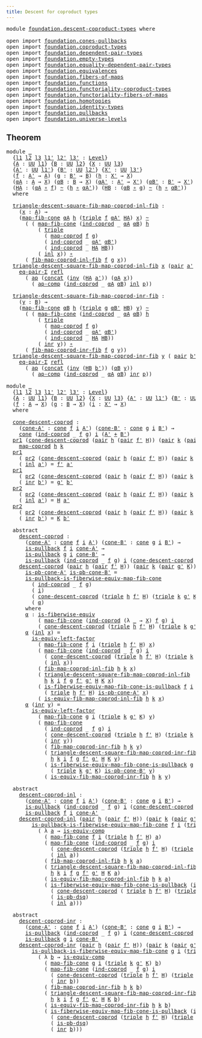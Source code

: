 ```yaml
---
title: Descent for coproduct types
---
```


<pre class="Agda"><a id="53" class="Keyword">module</a> <a id="60" href="foundation.descent-coproduct-types.html" class="Module">foundation.descent-coproduct-types</a> <a id="95" class="Keyword">where</a>

<a id="102" class="Keyword">open</a> <a id="107" class="Keyword">import</a> <a id="114" href="foundation.cones-pullbacks.html" class="Module">foundation.cones-pullbacks</a>
<a id="141" class="Keyword">open</a> <a id="146" class="Keyword">import</a> <a id="153" href="foundation.coproduct-types.html" class="Module">foundation.coproduct-types</a>
<a id="180" class="Keyword">open</a> <a id="185" class="Keyword">import</a> <a id="192" href="foundation.dependent-pair-types.html" class="Module">foundation.dependent-pair-types</a>
<a id="224" class="Keyword">open</a> <a id="229" class="Keyword">import</a> <a id="236" href="foundation.empty-types.html" class="Module">foundation.empty-types</a>
<a id="259" class="Keyword">open</a> <a id="264" class="Keyword">import</a> <a id="271" href="foundation.equality-dependent-pair-types.html" class="Module">foundation.equality-dependent-pair-types</a>
<a id="312" class="Keyword">open</a> <a id="317" class="Keyword">import</a> <a id="324" href="foundation.equivalences.html" class="Module">foundation.equivalences</a>
<a id="348" class="Keyword">open</a> <a id="353" class="Keyword">import</a> <a id="360" href="foundation.fibers-of-maps.html" class="Module">foundation.fibers-of-maps</a>
<a id="386" class="Keyword">open</a> <a id="391" class="Keyword">import</a> <a id="398" href="foundation.functions.html" class="Module">foundation.functions</a>
<a id="419" class="Keyword">open</a> <a id="424" class="Keyword">import</a> <a id="431" href="foundation.functoriality-coproduct-types.html" class="Module">foundation.functoriality-coproduct-types</a>
<a id="472" class="Keyword">open</a> <a id="477" class="Keyword">import</a> <a id="484" href="foundation.functoriality-fibers-of-maps.html" class="Module">foundation.functoriality-fibers-of-maps</a>
<a id="524" class="Keyword">open</a> <a id="529" class="Keyword">import</a> <a id="536" href="foundation.homotopies.html" class="Module">foundation.homotopies</a>
<a id="558" class="Keyword">open</a> <a id="563" class="Keyword">import</a> <a id="570" href="foundation.identity-types.html" class="Module">foundation.identity-types</a>
<a id="596" class="Keyword">open</a> <a id="601" class="Keyword">import</a> <a id="608" href="foundation.pullbacks.html" class="Module">foundation.pullbacks</a>
<a id="629" class="Keyword">open</a> <a id="634" class="Keyword">import</a> <a id="641" href="foundation.universe-levels.html" class="Module">foundation.universe-levels</a>
</pre>
## Theorem

<pre class="Agda"><a id="693" class="Keyword">module</a> <a id="700" href="foundation.descent-coproduct-types.html#700" class="Module">_</a>
  <a id="704" class="Symbol">{</a><a id="705" href="foundation.descent-coproduct-types.html#705" class="Bound">l1</a> <a id="708" href="foundation.descent-coproduct-types.html#708" class="Bound">l2</a> <a id="711" href="foundation.descent-coproduct-types.html#711" class="Bound">l3</a> <a id="714" href="foundation.descent-coproduct-types.html#714" class="Bound">l1&#39;</a> <a id="718" href="foundation.descent-coproduct-types.html#718" class="Bound">l2&#39;</a> <a id="722" href="foundation.descent-coproduct-types.html#722" class="Bound">l3&#39;</a> <a id="726" class="Symbol">:</a> <a id="728" href="Agda.Primitive.html#597" class="Postulate">Level</a><a id="733" class="Symbol">}</a>
  <a id="737" class="Symbol">{</a><a id="738" href="foundation.descent-coproduct-types.html#738" class="Bound">A</a> <a id="740" class="Symbol">:</a> <a id="742" href="foundation-core.universe-levels.html#235" class="Primitive">UU</a> <a id="745" href="foundation.descent-coproduct-types.html#705" class="Bound">l1</a><a id="747" class="Symbol">}</a> <a id="749" class="Symbol">{</a><a id="750" href="foundation.descent-coproduct-types.html#750" class="Bound">B</a> <a id="752" class="Symbol">:</a> <a id="754" href="foundation-core.universe-levels.html#235" class="Primitive">UU</a> <a id="757" href="foundation.descent-coproduct-types.html#708" class="Bound">l2</a><a id="759" class="Symbol">}</a> <a id="761" class="Symbol">{</a><a id="762" href="foundation.descent-coproduct-types.html#762" class="Bound">X</a> <a id="764" class="Symbol">:</a> <a id="766" href="foundation-core.universe-levels.html#235" class="Primitive">UU</a> <a id="769" href="foundation.descent-coproduct-types.html#711" class="Bound">l3</a><a id="771" class="Symbol">}</a>
  <a id="775" class="Symbol">{</a><a id="776" href="foundation.descent-coproduct-types.html#776" class="Bound">A&#39;</a> <a id="779" class="Symbol">:</a> <a id="781" href="foundation-core.universe-levels.html#235" class="Primitive">UU</a> <a id="784" href="foundation.descent-coproduct-types.html#714" class="Bound">l1&#39;</a><a id="787" class="Symbol">}</a> <a id="789" class="Symbol">{</a><a id="790" href="foundation.descent-coproduct-types.html#790" class="Bound">B&#39;</a> <a id="793" class="Symbol">:</a> <a id="795" href="foundation-core.universe-levels.html#235" class="Primitive">UU</a> <a id="798" href="foundation.descent-coproduct-types.html#718" class="Bound">l2&#39;</a><a id="801" class="Symbol">}</a> <a id="803" class="Symbol">{</a><a id="804" href="foundation.descent-coproduct-types.html#804" class="Bound">X&#39;</a> <a id="807" class="Symbol">:</a> <a id="809" href="foundation-core.universe-levels.html#235" class="Primitive">UU</a> <a id="812" href="foundation.descent-coproduct-types.html#722" class="Bound">l3&#39;</a><a id="815" class="Symbol">}</a>
  <a id="819" class="Symbol">(</a><a id="820" href="foundation.descent-coproduct-types.html#820" class="Bound">f</a> <a id="822" class="Symbol">:</a> <a id="824" href="foundation.descent-coproduct-types.html#776" class="Bound">A&#39;</a> <a id="827" class="Symbol">→</a> <a id="829" href="foundation.descent-coproduct-types.html#738" class="Bound">A</a><a id="830" class="Symbol">)</a> <a id="832" class="Symbol">(</a><a id="833" href="foundation.descent-coproduct-types.html#833" class="Bound">g</a> <a id="835" class="Symbol">:</a> <a id="837" href="foundation.descent-coproduct-types.html#790" class="Bound">B&#39;</a> <a id="840" class="Symbol">→</a> <a id="842" href="foundation.descent-coproduct-types.html#750" class="Bound">B</a><a id="843" class="Symbol">)</a> <a id="845" class="Symbol">(</a><a id="846" href="foundation.descent-coproduct-types.html#846" class="Bound">h</a> <a id="848" class="Symbol">:</a> <a id="850" href="foundation.descent-coproduct-types.html#804" class="Bound">X&#39;</a> <a id="853" class="Symbol">→</a> <a id="855" href="foundation.descent-coproduct-types.html#762" class="Bound">X</a><a id="856" class="Symbol">)</a>
  <a id="860" class="Symbol">(</a><a id="861" href="foundation.descent-coproduct-types.html#861" class="Bound">αA</a> <a id="864" class="Symbol">:</a> <a id="866" href="foundation.descent-coproduct-types.html#738" class="Bound">A</a> <a id="868" class="Symbol">→</a> <a id="870" href="foundation.descent-coproduct-types.html#762" class="Bound">X</a><a id="871" class="Symbol">)</a> <a id="873" class="Symbol">(</a><a id="874" href="foundation.descent-coproduct-types.html#874" class="Bound">αB</a> <a id="877" class="Symbol">:</a> <a id="879" href="foundation.descent-coproduct-types.html#750" class="Bound">B</a> <a id="881" class="Symbol">→</a> <a id="883" href="foundation.descent-coproduct-types.html#762" class="Bound">X</a><a id="884" class="Symbol">)</a> <a id="886" class="Symbol">(</a><a id="887" href="foundation.descent-coproduct-types.html#887" class="Bound">αA&#39;</a> <a id="891" class="Symbol">:</a> <a id="893" href="foundation.descent-coproduct-types.html#776" class="Bound">A&#39;</a> <a id="896" class="Symbol">→</a> <a id="898" href="foundation.descent-coproduct-types.html#804" class="Bound">X&#39;</a><a id="900" class="Symbol">)</a> <a id="902" class="Symbol">(</a><a id="903" href="foundation.descent-coproduct-types.html#903" class="Bound">αB&#39;</a> <a id="907" class="Symbol">:</a> <a id="909" href="foundation.descent-coproduct-types.html#790" class="Bound">B&#39;</a> <a id="912" class="Symbol">→</a> <a id="914" href="foundation.descent-coproduct-types.html#804" class="Bound">X&#39;</a><a id="916" class="Symbol">)</a>
  <a id="920" class="Symbol">(</a><a id="921" href="foundation.descent-coproduct-types.html#921" class="Bound">HA</a> <a id="924" class="Symbol">:</a> <a id="926" class="Symbol">(</a><a id="927" href="foundation.descent-coproduct-types.html#861" class="Bound">αA</a> <a id="930" href="foundation-core.functions.html#420" class="Function Operator">∘</a> <a id="932" href="foundation.descent-coproduct-types.html#820" class="Bound">f</a><a id="933" class="Symbol">)</a> <a id="935" href="foundation-core.homotopies.html#627" class="Function Operator">~</a> <a id="937" class="Symbol">(</a><a id="938" href="foundation.descent-coproduct-types.html#846" class="Bound">h</a> <a id="940" href="foundation-core.functions.html#420" class="Function Operator">∘</a> <a id="942" href="foundation.descent-coproduct-types.html#887" class="Bound">αA&#39;</a><a id="945" class="Symbol">))</a> <a id="948" class="Symbol">(</a><a id="949" href="foundation.descent-coproduct-types.html#949" class="Bound">HB</a> <a id="952" class="Symbol">:</a> <a id="954" class="Symbol">(</a><a id="955" href="foundation.descent-coproduct-types.html#874" class="Bound">αB</a> <a id="958" href="foundation-core.functions.html#420" class="Function Operator">∘</a> <a id="960" href="foundation.descent-coproduct-types.html#833" class="Bound">g</a><a id="961" class="Symbol">)</a> <a id="963" href="foundation-core.homotopies.html#627" class="Function Operator">~</a> <a id="965" class="Symbol">(</a><a id="966" href="foundation.descent-coproduct-types.html#846" class="Bound">h</a> <a id="968" href="foundation-core.functions.html#420" class="Function Operator">∘</a> <a id="970" href="foundation.descent-coproduct-types.html#903" class="Bound">αB&#39;</a><a id="973" class="Symbol">))</a>
  <a id="978" class="Keyword">where</a>
  
  <a id="989" href="foundation.descent-coproduct-types.html#989" class="Function">triangle-descent-square-fib-map-coprod-inl-fib</a> <a id="1036" class="Symbol">:</a>
    <a id="1042" class="Symbol">(</a><a id="1043" href="foundation.descent-coproduct-types.html#1043" class="Bound">x</a> <a id="1045" class="Symbol">:</a> <a id="1047" href="foundation.descent-coproduct-types.html#738" class="Bound">A</a><a id="1048" class="Symbol">)</a> <a id="1050" class="Symbol">→</a>
    <a id="1056" class="Symbol">(</a><a id="1057" href="foundation-core.functoriality-fibers-of-maps.html#863" class="Function">map-fib-cone</a> <a id="1070" href="foundation.descent-coproduct-types.html#861" class="Bound">αA</a> <a id="1073" href="foundation.descent-coproduct-types.html#846" class="Bound">h</a> <a id="1075" class="Symbol">(</a><a id="1076" href="foundation-core.dependent-pair-types.html#1077" class="Function">triple</a> <a id="1083" href="foundation.descent-coproduct-types.html#820" class="Bound">f</a> <a id="1085" href="foundation.descent-coproduct-types.html#887" class="Bound">αA&#39;</a> <a id="1089" href="foundation.descent-coproduct-types.html#921" class="Bound">HA</a><a id="1091" class="Symbol">)</a> <a id="1093" href="foundation.descent-coproduct-types.html#1043" class="Bound">x</a><a id="1094" class="Symbol">)</a> <a id="1096" href="foundation-core.homotopies.html#627" class="Function Operator">~</a>
      <a id="1104" class="Symbol">(</a> <a id="1106" class="Symbol">(</a> <a id="1108" href="foundation-core.functoriality-fibers-of-maps.html#863" class="Function">map-fib-cone</a> <a id="1121" class="Symbol">(</a><a id="1122" href="foundation.coproduct-types.html#1287" class="Function">ind-coprod</a> <a id="1133" class="Symbol">_</a> <a id="1135" href="foundation.descent-coproduct-types.html#861" class="Bound">αA</a> <a id="1138" href="foundation.descent-coproduct-types.html#874" class="Bound">αB</a><a id="1140" class="Symbol">)</a> <a id="1142" href="foundation.descent-coproduct-types.html#846" class="Bound">h</a>
          <a id="1154" class="Symbol">(</a> <a id="1156" href="foundation-core.dependent-pair-types.html#1077" class="Function">triple</a>
            <a id="1175" class="Symbol">(</a> <a id="1177" href="foundation.functoriality-coproduct-types.html#2199" class="Function">map-coprod</a> <a id="1188" href="foundation.descent-coproduct-types.html#820" class="Bound">f</a> <a id="1190" href="foundation.descent-coproduct-types.html#833" class="Bound">g</a><a id="1191" class="Symbol">)</a>
            <a id="1205" class="Symbol">(</a> <a id="1207" href="foundation.coproduct-types.html#1287" class="Function">ind-coprod</a> <a id="1218" class="Symbol">_</a> <a id="1220" href="foundation.descent-coproduct-types.html#887" class="Bound">αA&#39;</a> <a id="1224" href="foundation.descent-coproduct-types.html#903" class="Bound">αB&#39;</a><a id="1227" class="Symbol">)</a>
            <a id="1241" class="Symbol">(</a> <a id="1243" href="foundation.coproduct-types.html#1287" class="Function">ind-coprod</a> <a id="1254" class="Symbol">_</a> <a id="1256" href="foundation.descent-coproduct-types.html#921" class="Bound">HA</a> <a id="1259" href="foundation.descent-coproduct-types.html#949" class="Bound">HB</a><a id="1261" class="Symbol">))</a>
          <a id="1274" class="Symbol">(</a> <a id="1276" href="foundation.coproduct-types.html#1250" class="InductiveConstructor">inl</a> <a id="1280" href="foundation.descent-coproduct-types.html#1043" class="Bound">x</a><a id="1281" class="Symbol">))</a> <a id="1284" href="foundation-core.functions.html#420" class="Function Operator">∘</a>
      <a id="1292" class="Symbol">(</a> <a id="1294" href="foundation.functoriality-coproduct-types.html#3575" class="Function">fib-map-coprod-inl-fib</a> <a id="1317" href="foundation.descent-coproduct-types.html#820" class="Bound">f</a> <a id="1319" href="foundation.descent-coproduct-types.html#833" class="Bound">g</a> <a id="1321" href="foundation.descent-coproduct-types.html#1043" class="Bound">x</a><a id="1322" class="Symbol">))</a>
  <a id="1327" href="foundation.descent-coproduct-types.html#989" class="Function">triangle-descent-square-fib-map-coprod-inl-fib</a> <a id="1374" href="foundation.descent-coproduct-types.html#1374" class="Bound">x</a> <a id="1376" class="Symbol">(</a><a id="1377" href="foundation-core.dependent-pair-types.html#588" class="InductiveConstructor">pair</a> <a id="1382" href="foundation.descent-coproduct-types.html#1382" class="Bound">a&#39;</a> <a id="1385" href="foundation.descent-coproduct-types.html#1385" class="Bound">p</a><a id="1386" class="Symbol">)</a> <a id="1388" class="Symbol">=</a>
    <a id="1394" href="foundation-core.equality-dependent-pair-types.html#1278" class="Function">eq-pair-Σ</a> <a id="1404" href="foundation-core.identity-types.html#1820" class="InductiveConstructor">refl</a>
      <a id="1415" class="Symbol">(</a> <a id="1417" href="foundation-core.identity-types.html#4003" class="Function">ap</a> <a id="1420" class="Symbol">(</a><a id="1421" href="foundation-core.identity-types.html#2485" class="Function">concat</a> <a id="1428" class="Symbol">(</a><a id="1429" href="foundation-core.identity-types.html#2729" class="Function">inv</a> <a id="1433" class="Symbol">(</a><a id="1434" href="foundation.descent-coproduct-types.html#921" class="Bound">HA</a> <a id="1437" href="foundation.descent-coproduct-types.html#1382" class="Bound">a&#39;</a><a id="1439" class="Symbol">))</a> <a id="1442" class="Symbol">(</a><a id="1443" href="foundation.descent-coproduct-types.html#861" class="Bound">αA</a> <a id="1446" href="foundation.descent-coproduct-types.html#1374" class="Bound">x</a><a id="1447" class="Symbol">))</a>
        <a id="1458" class="Symbol">(</a> <a id="1460" href="foundation-core.identity-types.html#4263" class="Function">ap-comp</a> <a id="1468" class="Symbol">(</a><a id="1469" href="foundation.coproduct-types.html#1287" class="Function">ind-coprod</a> <a id="1480" class="Symbol">_</a> <a id="1482" href="foundation.descent-coproduct-types.html#861" class="Bound">αA</a> <a id="1485" href="foundation.descent-coproduct-types.html#874" class="Bound">αB</a><a id="1487" class="Symbol">)</a> <a id="1489" href="foundation.coproduct-types.html#1250" class="InductiveConstructor">inl</a> <a id="1493" href="foundation.descent-coproduct-types.html#1385" class="Bound">p</a><a id="1494" class="Symbol">))</a>

  <a id="1500" href="foundation.descent-coproduct-types.html#1500" class="Function">triangle-descent-square-fib-map-coprod-inr-fib</a> <a id="1547" class="Symbol">:</a>
    <a id="1553" class="Symbol">(</a><a id="1554" href="foundation.descent-coproduct-types.html#1554" class="Bound">y</a> <a id="1556" class="Symbol">:</a> <a id="1558" href="foundation.descent-coproduct-types.html#750" class="Bound">B</a><a id="1559" class="Symbol">)</a> <a id="1561" class="Symbol">→</a>
    <a id="1567" class="Symbol">(</a><a id="1568" href="foundation-core.functoriality-fibers-of-maps.html#863" class="Function">map-fib-cone</a> <a id="1581" href="foundation.descent-coproduct-types.html#874" class="Bound">αB</a> <a id="1584" href="foundation.descent-coproduct-types.html#846" class="Bound">h</a> <a id="1586" class="Symbol">(</a><a id="1587" href="foundation-core.dependent-pair-types.html#1077" class="Function">triple</a> <a id="1594" href="foundation.descent-coproduct-types.html#833" class="Bound">g</a> <a id="1596" href="foundation.descent-coproduct-types.html#903" class="Bound">αB&#39;</a> <a id="1600" href="foundation.descent-coproduct-types.html#949" class="Bound">HB</a><a id="1602" class="Symbol">)</a> <a id="1604" href="foundation.descent-coproduct-types.html#1554" class="Bound">y</a><a id="1605" class="Symbol">)</a> <a id="1607" href="foundation-core.homotopies.html#627" class="Function Operator">~</a>
      <a id="1615" class="Symbol">(</a> <a id="1617" class="Symbol">(</a> <a id="1619" href="foundation-core.functoriality-fibers-of-maps.html#863" class="Function">map-fib-cone</a> <a id="1632" class="Symbol">(</a><a id="1633" href="foundation.coproduct-types.html#1287" class="Function">ind-coprod</a> <a id="1644" class="Symbol">_</a> <a id="1646" href="foundation.descent-coproduct-types.html#861" class="Bound">αA</a> <a id="1649" href="foundation.descent-coproduct-types.html#874" class="Bound">αB</a><a id="1651" class="Symbol">)</a> <a id="1653" href="foundation.descent-coproduct-types.html#846" class="Bound">h</a>
          <a id="1665" class="Symbol">(</a> <a id="1667" href="foundation-core.dependent-pair-types.html#1077" class="Function">triple</a>
            <a id="1686" class="Symbol">(</a> <a id="1688" href="foundation.functoriality-coproduct-types.html#2199" class="Function">map-coprod</a> <a id="1699" href="foundation.descent-coproduct-types.html#820" class="Bound">f</a> <a id="1701" href="foundation.descent-coproduct-types.html#833" class="Bound">g</a><a id="1702" class="Symbol">)</a>
            <a id="1716" class="Symbol">(</a> <a id="1718" href="foundation.coproduct-types.html#1287" class="Function">ind-coprod</a> <a id="1729" class="Symbol">_</a> <a id="1731" href="foundation.descent-coproduct-types.html#887" class="Bound">αA&#39;</a> <a id="1735" href="foundation.descent-coproduct-types.html#903" class="Bound">αB&#39;</a><a id="1738" class="Symbol">)</a>
            <a id="1752" class="Symbol">(</a> <a id="1754" href="foundation.coproduct-types.html#1287" class="Function">ind-coprod</a> <a id="1765" class="Symbol">_</a> <a id="1767" href="foundation.descent-coproduct-types.html#921" class="Bound">HA</a> <a id="1770" href="foundation.descent-coproduct-types.html#949" class="Bound">HB</a><a id="1772" class="Symbol">))</a>
          <a id="1785" class="Symbol">(</a> <a id="1787" href="foundation.coproduct-types.html#1268" class="InductiveConstructor">inr</a> <a id="1791" href="foundation.descent-coproduct-types.html#1554" class="Bound">y</a><a id="1792" class="Symbol">))</a> <a id="1795" href="foundation-core.functions.html#420" class="Function Operator">∘</a>
      <a id="1803" class="Symbol">(</a> <a id="1805" href="foundation.functoriality-coproduct-types.html#4819" class="Function">fib-map-coprod-inr-fib</a> <a id="1828" href="foundation.descent-coproduct-types.html#820" class="Bound">f</a> <a id="1830" href="foundation.descent-coproduct-types.html#833" class="Bound">g</a> <a id="1832" href="foundation.descent-coproduct-types.html#1554" class="Bound">y</a><a id="1833" class="Symbol">))</a>
  <a id="1838" href="foundation.descent-coproduct-types.html#1500" class="Function">triangle-descent-square-fib-map-coprod-inr-fib</a> <a id="1885" href="foundation.descent-coproduct-types.html#1885" class="Bound">y</a> <a id="1887" class="Symbol">(</a> <a id="1889" href="foundation-core.dependent-pair-types.html#588" class="InductiveConstructor">pair</a> <a id="1894" href="foundation.descent-coproduct-types.html#1894" class="Bound">b&#39;</a> <a id="1897" href="foundation.descent-coproduct-types.html#1897" class="Bound">p</a><a id="1898" class="Symbol">)</a> <a id="1900" class="Symbol">=</a>
    <a id="1906" href="foundation-core.equality-dependent-pair-types.html#1278" class="Function">eq-pair-Σ</a> <a id="1916" href="foundation-core.identity-types.html#1820" class="InductiveConstructor">refl</a>
      <a id="1927" class="Symbol">(</a> <a id="1929" href="foundation-core.identity-types.html#4003" class="Function">ap</a> <a id="1932" class="Symbol">(</a><a id="1933" href="foundation-core.identity-types.html#2485" class="Function">concat</a> <a id="1940" class="Symbol">(</a><a id="1941" href="foundation-core.identity-types.html#2729" class="Function">inv</a> <a id="1945" class="Symbol">(</a><a id="1946" href="foundation.descent-coproduct-types.html#949" class="Bound">HB</a> <a id="1949" href="foundation.descent-coproduct-types.html#1894" class="Bound">b&#39;</a><a id="1951" class="Symbol">))</a> <a id="1954" class="Symbol">(</a><a id="1955" href="foundation.descent-coproduct-types.html#874" class="Bound">αB</a> <a id="1958" href="foundation.descent-coproduct-types.html#1885" class="Bound">y</a><a id="1959" class="Symbol">))</a>
        <a id="1970" class="Symbol">(</a> <a id="1972" href="foundation-core.identity-types.html#4263" class="Function">ap-comp</a> <a id="1980" class="Symbol">(</a><a id="1981" href="foundation.coproduct-types.html#1287" class="Function">ind-coprod</a> <a id="1992" class="Symbol">_</a> <a id="1994" href="foundation.descent-coproduct-types.html#861" class="Bound">αA</a> <a id="1997" href="foundation.descent-coproduct-types.html#874" class="Bound">αB</a><a id="1999" class="Symbol">)</a> <a id="2001" href="foundation.coproduct-types.html#1268" class="InductiveConstructor">inr</a> <a id="2005" href="foundation.descent-coproduct-types.html#1897" class="Bound">p</a><a id="2006" class="Symbol">))</a>

<a id="2010" class="Keyword">module</a> <a id="2017" href="foundation.descent-coproduct-types.html#2017" class="Module">_</a>
  <a id="2021" class="Symbol">{</a><a id="2022" href="foundation.descent-coproduct-types.html#2022" class="Bound">l1</a> <a id="2025" href="foundation.descent-coproduct-types.html#2025" class="Bound">l2</a> <a id="2028" href="foundation.descent-coproduct-types.html#2028" class="Bound">l3</a> <a id="2031" href="foundation.descent-coproduct-types.html#2031" class="Bound">l1&#39;</a> <a id="2035" href="foundation.descent-coproduct-types.html#2035" class="Bound">l2&#39;</a> <a id="2039" href="foundation.descent-coproduct-types.html#2039" class="Bound">l3&#39;</a> <a id="2043" class="Symbol">:</a> <a id="2045" href="Agda.Primitive.html#597" class="Postulate">Level</a><a id="2050" class="Symbol">}</a>
  <a id="2054" class="Symbol">{</a><a id="2055" href="foundation.descent-coproduct-types.html#2055" class="Bound">A</a> <a id="2057" class="Symbol">:</a> <a id="2059" href="foundation-core.universe-levels.html#235" class="Primitive">UU</a> <a id="2062" href="foundation.descent-coproduct-types.html#2022" class="Bound">l1</a><a id="2064" class="Symbol">}</a> <a id="2066" class="Symbol">{</a><a id="2067" href="foundation.descent-coproduct-types.html#2067" class="Bound">B</a> <a id="2069" class="Symbol">:</a> <a id="2071" href="foundation-core.universe-levels.html#235" class="Primitive">UU</a> <a id="2074" href="foundation.descent-coproduct-types.html#2025" class="Bound">l2</a><a id="2076" class="Symbol">}</a> <a id="2078" class="Symbol">{</a><a id="2079" href="foundation.descent-coproduct-types.html#2079" class="Bound">X</a> <a id="2081" class="Symbol">:</a> <a id="2083" href="foundation-core.universe-levels.html#235" class="Primitive">UU</a> <a id="2086" href="foundation.descent-coproduct-types.html#2028" class="Bound">l3</a><a id="2088" class="Symbol">}</a> <a id="2090" class="Symbol">{</a><a id="2091" href="foundation.descent-coproduct-types.html#2091" class="Bound">A&#39;</a> <a id="2094" class="Symbol">:</a> <a id="2096" href="foundation-core.universe-levels.html#235" class="Primitive">UU</a> <a id="2099" href="foundation.descent-coproduct-types.html#2031" class="Bound">l1&#39;</a><a id="2102" class="Symbol">}</a> <a id="2104" class="Symbol">{</a><a id="2105" href="foundation.descent-coproduct-types.html#2105" class="Bound">B&#39;</a> <a id="2108" class="Symbol">:</a> <a id="2110" href="foundation-core.universe-levels.html#235" class="Primitive">UU</a> <a id="2113" href="foundation.descent-coproduct-types.html#2035" class="Bound">l2&#39;</a><a id="2116" class="Symbol">}</a> <a id="2118" class="Symbol">{</a><a id="2119" href="foundation.descent-coproduct-types.html#2119" class="Bound">X&#39;</a> <a id="2122" class="Symbol">:</a> <a id="2124" href="foundation-core.universe-levels.html#235" class="Primitive">UU</a> <a id="2127" href="foundation.descent-coproduct-types.html#2039" class="Bound">l3&#39;</a><a id="2130" class="Symbol">}</a>
  <a id="2134" class="Symbol">(</a><a id="2135" href="foundation.descent-coproduct-types.html#2135" class="Bound">f</a> <a id="2137" class="Symbol">:</a> <a id="2139" href="foundation.descent-coproduct-types.html#2055" class="Bound">A</a> <a id="2141" class="Symbol">→</a> <a id="2143" href="foundation.descent-coproduct-types.html#2079" class="Bound">X</a><a id="2144" class="Symbol">)</a> <a id="2146" class="Symbol">(</a><a id="2147" href="foundation.descent-coproduct-types.html#2147" class="Bound">g</a> <a id="2149" class="Symbol">:</a> <a id="2151" href="foundation.descent-coproduct-types.html#2067" class="Bound">B</a> <a id="2153" class="Symbol">→</a> <a id="2155" href="foundation.descent-coproduct-types.html#2079" class="Bound">X</a><a id="2156" class="Symbol">)</a> <a id="2158" class="Symbol">(</a><a id="2159" href="foundation.descent-coproduct-types.html#2159" class="Bound">i</a> <a id="2161" class="Symbol">:</a> <a id="2163" href="foundation.descent-coproduct-types.html#2119" class="Bound">X&#39;</a> <a id="2166" class="Symbol">→</a> <a id="2168" href="foundation.descent-coproduct-types.html#2079" class="Bound">X</a><a id="2169" class="Symbol">)</a>
  <a id="2173" class="Keyword">where</a>
  
  <a id="2184" href="foundation.descent-coproduct-types.html#2184" class="Function">cone-descent-coprod</a> <a id="2204" class="Symbol">:</a>
    <a id="2210" class="Symbol">(</a><a id="2211" href="foundation.descent-coproduct-types.html#2211" class="Bound">cone-A&#39;</a> <a id="2219" class="Symbol">:</a> <a id="2221" href="foundation-core.cones-pullbacks.html#1379" class="Function">cone</a> <a id="2226" href="foundation.descent-coproduct-types.html#2135" class="Bound">f</a> <a id="2228" href="foundation.descent-coproduct-types.html#2159" class="Bound">i</a> <a id="2230" href="foundation.descent-coproduct-types.html#2091" class="Bound">A&#39;</a><a id="2232" class="Symbol">)</a> <a id="2234" class="Symbol">(</a><a id="2235" href="foundation.descent-coproduct-types.html#2235" class="Bound">cone-B&#39;</a> <a id="2243" class="Symbol">:</a> <a id="2245" href="foundation-core.cones-pullbacks.html#1379" class="Function">cone</a> <a id="2250" href="foundation.descent-coproduct-types.html#2147" class="Bound">g</a> <a id="2252" href="foundation.descent-coproduct-types.html#2159" class="Bound">i</a> <a id="2254" href="foundation.descent-coproduct-types.html#2105" class="Bound">B&#39;</a><a id="2256" class="Symbol">)</a> <a id="2258" class="Symbol">→</a>
    <a id="2264" href="foundation-core.cones-pullbacks.html#1379" class="Function">cone</a> <a id="2269" class="Symbol">(</a><a id="2270" href="foundation.coproduct-types.html#1287" class="Function">ind-coprod</a> <a id="2281" class="Symbol">_</a> <a id="2283" href="foundation.descent-coproduct-types.html#2135" class="Bound">f</a> <a id="2285" href="foundation.descent-coproduct-types.html#2147" class="Bound">g</a><a id="2286" class="Symbol">)</a> <a id="2288" href="foundation.descent-coproduct-types.html#2159" class="Bound">i</a> <a id="2290" class="Symbol">(</a><a id="2291" href="foundation.descent-coproduct-types.html#2091" class="Bound">A&#39;</a> <a id="2294" href="foundation.coproduct-types.html#1182" class="Datatype Operator">+</a> <a id="2296" href="foundation.descent-coproduct-types.html#2105" class="Bound">B&#39;</a><a id="2298" class="Symbol">)</a>
  <a id="2302" href="foundation-core.dependent-pair-types.html#605" class="Field">pr1</a> <a id="2306" class="Symbol">(</a><a id="2307" href="foundation.descent-coproduct-types.html#2184" class="Function">cone-descent-coprod</a> <a id="2327" class="Symbol">(</a><a id="2328" href="foundation-core.dependent-pair-types.html#588" class="InductiveConstructor">pair</a> <a id="2333" href="foundation.descent-coproduct-types.html#2333" class="Bound">h</a> <a id="2335" class="Symbol">(</a><a id="2336" href="foundation-core.dependent-pair-types.html#588" class="InductiveConstructor">pair</a> <a id="2341" href="foundation.descent-coproduct-types.html#2341" class="Bound">f&#39;</a> <a id="2344" href="foundation.descent-coproduct-types.html#2344" class="Bound">H</a><a id="2345" class="Symbol">))</a> <a id="2348" class="Symbol">(</a><a id="2349" href="foundation-core.dependent-pair-types.html#588" class="InductiveConstructor">pair</a> <a id="2354" href="foundation.descent-coproduct-types.html#2354" class="Bound">k</a> <a id="2356" class="Symbol">(</a><a id="2357" href="foundation-core.dependent-pair-types.html#588" class="InductiveConstructor">pair</a> <a id="2362" href="foundation.descent-coproduct-types.html#2362" class="Bound">g&#39;</a> <a id="2365" href="foundation.descent-coproduct-types.html#2365" class="Bound">K</a><a id="2366" class="Symbol">)))</a> <a id="2370" class="Symbol">=</a>
    <a id="2376" href="foundation.functoriality-coproduct-types.html#2199" class="Function">map-coprod</a> <a id="2387" href="foundation.descent-coproduct-types.html#2333" class="Bound">h</a> <a id="2389" href="foundation.descent-coproduct-types.html#2354" class="Bound">k</a>
  <a id="2393" href="foundation-core.dependent-pair-types.html#605" class="Field">pr1</a>
    <a id="2401" class="Symbol">(</a> <a id="2403" href="foundation-core.dependent-pair-types.html#617" class="Field">pr2</a> <a id="2407" class="Symbol">(</a><a id="2408" href="foundation.descent-coproduct-types.html#2184" class="Function">cone-descent-coprod</a> <a id="2428" class="Symbol">(</a><a id="2429" href="foundation-core.dependent-pair-types.html#588" class="InductiveConstructor">pair</a> <a id="2434" href="foundation.descent-coproduct-types.html#2434" class="Bound">h</a> <a id="2436" class="Symbol">(</a><a id="2437" href="foundation-core.dependent-pair-types.html#588" class="InductiveConstructor">pair</a> <a id="2442" href="foundation.descent-coproduct-types.html#2442" class="Bound">f&#39;</a> <a id="2445" href="foundation.descent-coproduct-types.html#2445" class="Bound">H</a><a id="2446" class="Symbol">))</a> <a id="2449" class="Symbol">(</a><a id="2450" href="foundation-core.dependent-pair-types.html#588" class="InductiveConstructor">pair</a> <a id="2455" href="foundation.descent-coproduct-types.html#2455" class="Bound">k</a> <a id="2457" class="Symbol">(</a><a id="2458" href="foundation-core.dependent-pair-types.html#588" class="InductiveConstructor">pair</a> <a id="2463" href="foundation.descent-coproduct-types.html#2463" class="Bound">g&#39;</a> <a id="2466" href="foundation.descent-coproduct-types.html#2466" class="Bound">K</a><a id="2467" class="Symbol">))))</a>
    <a id="2476" class="Symbol">(</a> <a id="2478" href="foundation.coproduct-types.html#1250" class="InductiveConstructor">inl</a> <a id="2482" href="foundation.descent-coproduct-types.html#2482" class="Bound">a&#39;</a><a id="2484" class="Symbol">)</a> <a id="2486" class="Symbol">=</a> <a id="2488" href="foundation.descent-coproduct-types.html#2442" class="Bound">f&#39;</a> <a id="2491" href="foundation.descent-coproduct-types.html#2482" class="Bound">a&#39;</a>
  <a id="2496" href="foundation-core.dependent-pair-types.html#605" class="Field">pr1</a>
    <a id="2504" class="Symbol">(</a> <a id="2506" href="foundation-core.dependent-pair-types.html#617" class="Field">pr2</a> <a id="2510" class="Symbol">(</a><a id="2511" href="foundation.descent-coproduct-types.html#2184" class="Function">cone-descent-coprod</a> <a id="2531" class="Symbol">(</a><a id="2532" href="foundation-core.dependent-pair-types.html#588" class="InductiveConstructor">pair</a> <a id="2537" href="foundation.descent-coproduct-types.html#2537" class="Bound">h</a> <a id="2539" class="Symbol">(</a><a id="2540" href="foundation-core.dependent-pair-types.html#588" class="InductiveConstructor">pair</a> <a id="2545" href="foundation.descent-coproduct-types.html#2545" class="Bound">f&#39;</a> <a id="2548" href="foundation.descent-coproduct-types.html#2548" class="Bound">H</a><a id="2549" class="Symbol">))</a> <a id="2552" class="Symbol">(</a><a id="2553" href="foundation-core.dependent-pair-types.html#588" class="InductiveConstructor">pair</a> <a id="2558" href="foundation.descent-coproduct-types.html#2558" class="Bound">k</a> <a id="2560" class="Symbol">(</a><a id="2561" href="foundation-core.dependent-pair-types.html#588" class="InductiveConstructor">pair</a> <a id="2566" href="foundation.descent-coproduct-types.html#2566" class="Bound">g&#39;</a> <a id="2569" href="foundation.descent-coproduct-types.html#2569" class="Bound">K</a><a id="2570" class="Symbol">))))</a>
    <a id="2579" class="Symbol">(</a> <a id="2581" href="foundation.coproduct-types.html#1268" class="InductiveConstructor">inr</a> <a id="2585" href="foundation.descent-coproduct-types.html#2585" class="Bound">b&#39;</a><a id="2587" class="Symbol">)</a> <a id="2589" class="Symbol">=</a> <a id="2591" href="foundation.descent-coproduct-types.html#2566" class="Bound">g&#39;</a> <a id="2594" href="foundation.descent-coproduct-types.html#2585" class="Bound">b&#39;</a>
  <a id="2599" href="foundation-core.dependent-pair-types.html#617" class="Field">pr2</a>
    <a id="2607" class="Symbol">(</a> <a id="2609" href="foundation-core.dependent-pair-types.html#617" class="Field">pr2</a> <a id="2613" class="Symbol">(</a><a id="2614" href="foundation.descent-coproduct-types.html#2184" class="Function">cone-descent-coprod</a> <a id="2634" class="Symbol">(</a><a id="2635" href="foundation-core.dependent-pair-types.html#588" class="InductiveConstructor">pair</a> <a id="2640" href="foundation.descent-coproduct-types.html#2640" class="Bound">h</a> <a id="2642" class="Symbol">(</a><a id="2643" href="foundation-core.dependent-pair-types.html#588" class="InductiveConstructor">pair</a> <a id="2648" href="foundation.descent-coproduct-types.html#2648" class="Bound">f&#39;</a> <a id="2651" href="foundation.descent-coproduct-types.html#2651" class="Bound">H</a><a id="2652" class="Symbol">))</a> <a id="2655" class="Symbol">(</a><a id="2656" href="foundation-core.dependent-pair-types.html#588" class="InductiveConstructor">pair</a> <a id="2661" href="foundation.descent-coproduct-types.html#2661" class="Bound">k</a> <a id="2663" class="Symbol">(</a><a id="2664" href="foundation-core.dependent-pair-types.html#588" class="InductiveConstructor">pair</a> <a id="2669" href="foundation.descent-coproduct-types.html#2669" class="Bound">g&#39;</a> <a id="2672" href="foundation.descent-coproduct-types.html#2672" class="Bound">K</a><a id="2673" class="Symbol">))))</a>
    <a id="2682" class="Symbol">(</a> <a id="2684" href="foundation.coproduct-types.html#1250" class="InductiveConstructor">inl</a> <a id="2688" href="foundation.descent-coproduct-types.html#2688" class="Bound">a&#39;</a><a id="2690" class="Symbol">)</a> <a id="2692" class="Symbol">=</a> <a id="2694" href="foundation.descent-coproduct-types.html#2651" class="Bound">H</a> <a id="2696" href="foundation.descent-coproduct-types.html#2688" class="Bound">a&#39;</a>
  <a id="2701" href="foundation-core.dependent-pair-types.html#617" class="Field">pr2</a>
    <a id="2709" class="Symbol">(</a> <a id="2711" href="foundation-core.dependent-pair-types.html#617" class="Field">pr2</a> <a id="2715" class="Symbol">(</a><a id="2716" href="foundation.descent-coproduct-types.html#2184" class="Function">cone-descent-coprod</a> <a id="2736" class="Symbol">(</a><a id="2737" href="foundation-core.dependent-pair-types.html#588" class="InductiveConstructor">pair</a> <a id="2742" href="foundation.descent-coproduct-types.html#2742" class="Bound">h</a> <a id="2744" class="Symbol">(</a><a id="2745" href="foundation-core.dependent-pair-types.html#588" class="InductiveConstructor">pair</a> <a id="2750" href="foundation.descent-coproduct-types.html#2750" class="Bound">f&#39;</a> <a id="2753" href="foundation.descent-coproduct-types.html#2753" class="Bound">H</a><a id="2754" class="Symbol">))</a> <a id="2757" class="Symbol">(</a><a id="2758" href="foundation-core.dependent-pair-types.html#588" class="InductiveConstructor">pair</a> <a id="2763" href="foundation.descent-coproduct-types.html#2763" class="Bound">k</a> <a id="2765" class="Symbol">(</a><a id="2766" href="foundation-core.dependent-pair-types.html#588" class="InductiveConstructor">pair</a> <a id="2771" href="foundation.descent-coproduct-types.html#2771" class="Bound">g&#39;</a> <a id="2774" href="foundation.descent-coproduct-types.html#2774" class="Bound">K</a><a id="2775" class="Symbol">))))</a>
    <a id="2784" class="Symbol">(</a> <a id="2786" href="foundation.coproduct-types.html#1268" class="InductiveConstructor">inr</a> <a id="2790" href="foundation.descent-coproduct-types.html#2790" class="Bound">b&#39;</a><a id="2792" class="Symbol">)</a> <a id="2794" class="Symbol">=</a> <a id="2796" href="foundation.descent-coproduct-types.html#2774" class="Bound">K</a> <a id="2798" href="foundation.descent-coproduct-types.html#2790" class="Bound">b&#39;</a>

  <a id="2804" class="Keyword">abstract</a>
    <a id="2817" href="foundation.descent-coproduct-types.html#2817" class="Function">descent-coprod</a> <a id="2832" class="Symbol">:</a>
      <a id="2840" class="Symbol">(</a><a id="2841" href="foundation.descent-coproduct-types.html#2841" class="Bound">cone-A&#39;</a> <a id="2849" class="Symbol">:</a> <a id="2851" href="foundation-core.cones-pullbacks.html#1379" class="Function">cone</a> <a id="2856" href="foundation.descent-coproduct-types.html#2135" class="Bound">f</a> <a id="2858" href="foundation.descent-coproduct-types.html#2159" class="Bound">i</a> <a id="2860" href="foundation.descent-coproduct-types.html#2091" class="Bound">A&#39;</a><a id="2862" class="Symbol">)</a> <a id="2864" class="Symbol">(</a><a id="2865" href="foundation.descent-coproduct-types.html#2865" class="Bound">cone-B&#39;</a> <a id="2873" class="Symbol">:</a> <a id="2875" href="foundation-core.cones-pullbacks.html#1379" class="Function">cone</a> <a id="2880" href="foundation.descent-coproduct-types.html#2147" class="Bound">g</a> <a id="2882" href="foundation.descent-coproduct-types.html#2159" class="Bound">i</a> <a id="2884" href="foundation.descent-coproduct-types.html#2105" class="Bound">B&#39;</a><a id="2886" class="Symbol">)</a> <a id="2888" class="Symbol">→</a>
      <a id="2896" href="foundation-core.pullbacks.html#3014" class="Function">is-pullback</a> <a id="2908" href="foundation.descent-coproduct-types.html#2135" class="Bound">f</a> <a id="2910" href="foundation.descent-coproduct-types.html#2159" class="Bound">i</a> <a id="2912" href="foundation.descent-coproduct-types.html#2841" class="Bound">cone-A&#39;</a> <a id="2920" class="Symbol">→</a>
      <a id="2928" href="foundation-core.pullbacks.html#3014" class="Function">is-pullback</a> <a id="2940" href="foundation.descent-coproduct-types.html#2147" class="Bound">g</a> <a id="2942" href="foundation.descent-coproduct-types.html#2159" class="Bound">i</a> <a id="2944" href="foundation.descent-coproduct-types.html#2865" class="Bound">cone-B&#39;</a> <a id="2952" class="Symbol">→</a>
      <a id="2960" href="foundation-core.pullbacks.html#3014" class="Function">is-pullback</a> <a id="2972" class="Symbol">(</a><a id="2973" href="foundation.coproduct-types.html#1287" class="Function">ind-coprod</a> <a id="2984" class="Symbol">_</a> <a id="2986" href="foundation.descent-coproduct-types.html#2135" class="Bound">f</a> <a id="2988" href="foundation.descent-coproduct-types.html#2147" class="Bound">g</a><a id="2989" class="Symbol">)</a> <a id="2991" href="foundation.descent-coproduct-types.html#2159" class="Bound">i</a> <a id="2993" class="Symbol">(</a><a id="2994" href="foundation.descent-coproduct-types.html#2184" class="Function">cone-descent-coprod</a> <a id="3014" href="foundation.descent-coproduct-types.html#2841" class="Bound">cone-A&#39;</a> <a id="3022" href="foundation.descent-coproduct-types.html#2865" class="Bound">cone-B&#39;</a><a id="3029" class="Symbol">)</a>
    <a id="3035" href="foundation.descent-coproduct-types.html#2817" class="Function">descent-coprod</a> <a id="3050" class="Symbol">(</a><a id="3051" href="foundation-core.dependent-pair-types.html#588" class="InductiveConstructor">pair</a> <a id="3056" href="foundation.descent-coproduct-types.html#3056" class="Bound">h</a> <a id="3058" class="Symbol">(</a><a id="3059" href="foundation-core.dependent-pair-types.html#588" class="InductiveConstructor">pair</a> <a id="3064" href="foundation.descent-coproduct-types.html#3064" class="Bound">f&#39;</a> <a id="3067" href="foundation.descent-coproduct-types.html#3067" class="Bound">H</a><a id="3068" class="Symbol">))</a> <a id="3071" class="Symbol">(</a><a id="3072" href="foundation-core.dependent-pair-types.html#588" class="InductiveConstructor">pair</a> <a id="3077" href="foundation.descent-coproduct-types.html#3077" class="Bound">k</a> <a id="3079" class="Symbol">(</a><a id="3080" href="foundation-core.dependent-pair-types.html#588" class="InductiveConstructor">pair</a> <a id="3085" href="foundation.descent-coproduct-types.html#3085" class="Bound">g&#39;</a> <a id="3088" href="foundation.descent-coproduct-types.html#3088" class="Bound">K</a><a id="3089" class="Symbol">))</a>
      <a id="3098" href="foundation.descent-coproduct-types.html#3098" class="Bound">is-pb-cone-A&#39;</a> <a id="3112" href="foundation.descent-coproduct-types.html#3112" class="Bound">is-pb-cone-B&#39;</a> <a id="3126" class="Symbol">=</a>
      <a id="3134" href="foundation-core.pullbacks.html#12997" class="Function">is-pullback-is-fiberwise-equiv-map-fib-cone</a>
        <a id="3186" class="Symbol">(</a> <a id="3188" href="foundation.coproduct-types.html#1287" class="Function">ind-coprod</a> <a id="3199" class="Symbol">_</a> <a id="3201" href="foundation.descent-coproduct-types.html#2135" class="Bound">f</a> <a id="3203" href="foundation.descent-coproduct-types.html#2147" class="Bound">g</a><a id="3204" class="Symbol">)</a>
        <a id="3214" class="Symbol">(</a> <a id="3216" href="foundation.descent-coproduct-types.html#2159" class="Bound">i</a><a id="3217" class="Symbol">)</a>
        <a id="3227" class="Symbol">(</a> <a id="3229" href="foundation.descent-coproduct-types.html#2184" class="Function">cone-descent-coprod</a> <a id="3249" class="Symbol">(</a><a id="3250" href="foundation-core.dependent-pair-types.html#1077" class="Function">triple</a> <a id="3257" href="foundation.descent-coproduct-types.html#3056" class="Bound">h</a> <a id="3259" href="foundation.descent-coproduct-types.html#3064" class="Bound">f&#39;</a> <a id="3262" href="foundation.descent-coproduct-types.html#3067" class="Bound">H</a><a id="3263" class="Symbol">)</a> <a id="3265" class="Symbol">(</a><a id="3266" href="foundation-core.dependent-pair-types.html#1077" class="Function">triple</a> <a id="3273" href="foundation.descent-coproduct-types.html#3077" class="Bound">k</a> <a id="3275" href="foundation.descent-coproduct-types.html#3085" class="Bound">g&#39;</a> <a id="3278" href="foundation.descent-coproduct-types.html#3088" class="Bound">K</a><a id="3279" class="Symbol">))</a>
        <a id="3290" class="Symbol">(</a> <a id="3292" href="foundation.descent-coproduct-types.html#3313" class="Function">α</a><a id="3293" class="Symbol">)</a>
      <a id="3301" class="Keyword">where</a>
      <a id="3313" href="foundation.descent-coproduct-types.html#3313" class="Function">α</a> <a id="3315" class="Symbol">:</a> <a id="3317" href="foundation-core.equivalences.html#2095" class="Function">is-fiberwise-equiv</a>
          <a id="3346" class="Symbol">(</a> <a id="3348" href="foundation-core.functoriality-fibers-of-maps.html#863" class="Function">map-fib-cone</a> <a id="3361" class="Symbol">(</a><a id="3362" href="foundation.coproduct-types.html#1287" class="Function">ind-coprod</a> <a id="3373" class="Symbol">(λ</a> <a id="3376" href="foundation.descent-coproduct-types.html#3376" class="Bound">_</a> <a id="3378" class="Symbol">→</a> <a id="3380" href="foundation.descent-coproduct-types.html#2079" class="Bound">X</a><a id="3381" class="Symbol">)</a> <a id="3383" href="foundation.descent-coproduct-types.html#2135" class="Bound">f</a> <a id="3385" href="foundation.descent-coproduct-types.html#2147" class="Bound">g</a><a id="3386" class="Symbol">)</a> <a id="3388" href="foundation.descent-coproduct-types.html#2159" class="Bound">i</a>
          <a id="3400" class="Symbol">(</a> <a id="3402" href="foundation.descent-coproduct-types.html#2184" class="Function">cone-descent-coprod</a> <a id="3422" class="Symbol">(</a><a id="3423" href="foundation-core.dependent-pair-types.html#1077" class="Function">triple</a> <a id="3430" href="foundation.descent-coproduct-types.html#3056" class="Bound">h</a> <a id="3432" href="foundation.descent-coproduct-types.html#3064" class="Bound">f&#39;</a> <a id="3435" href="foundation.descent-coproduct-types.html#3067" class="Bound">H</a><a id="3436" class="Symbol">)</a> <a id="3438" class="Symbol">(</a><a id="3439" href="foundation-core.dependent-pair-types.html#1077" class="Function">triple</a> <a id="3446" href="foundation.descent-coproduct-types.html#3077" class="Bound">k</a> <a id="3448" href="foundation.descent-coproduct-types.html#3085" class="Bound">g&#39;</a> <a id="3451" href="foundation.descent-coproduct-types.html#3088" class="Bound">K</a><a id="3452" class="Symbol">)))</a>
      <a id="3462" href="foundation.descent-coproduct-types.html#3313" class="Function">α</a> <a id="3464" class="Symbol">(</a><a id="3465" href="foundation.coproduct-types.html#1250" class="InductiveConstructor">inl</a> <a id="3469" href="foundation.descent-coproduct-types.html#3469" class="Bound">x</a><a id="3470" class="Symbol">)</a> <a id="3472" class="Symbol">=</a>
        <a id="3482" href="foundation-core.equivalences.html#8172" class="Function">is-equiv-left-factor</a>
          <a id="3513" class="Symbol">(</a> <a id="3515" href="foundation-core.functoriality-fibers-of-maps.html#863" class="Function">map-fib-cone</a> <a id="3528" href="foundation.descent-coproduct-types.html#2135" class="Bound">f</a> <a id="3530" href="foundation.descent-coproduct-types.html#2159" class="Bound">i</a> <a id="3532" class="Symbol">(</a><a id="3533" href="foundation-core.dependent-pair-types.html#1077" class="Function">triple</a> <a id="3540" href="foundation.descent-coproduct-types.html#3056" class="Bound">h</a> <a id="3542" href="foundation.descent-coproduct-types.html#3064" class="Bound">f&#39;</a> <a id="3545" href="foundation.descent-coproduct-types.html#3067" class="Bound">H</a><a id="3546" class="Symbol">)</a> <a id="3548" href="foundation.descent-coproduct-types.html#3469" class="Bound">x</a><a id="3549" class="Symbol">)</a>
          <a id="3561" class="Symbol">(</a> <a id="3563" href="foundation-core.functoriality-fibers-of-maps.html#863" class="Function">map-fib-cone</a> <a id="3576" class="Symbol">(</a><a id="3577" href="foundation.coproduct-types.html#1287" class="Function">ind-coprod</a> <a id="3588" class="Symbol">_</a> <a id="3590" href="foundation.descent-coproduct-types.html#2135" class="Bound">f</a> <a id="3592" href="foundation.descent-coproduct-types.html#2147" class="Bound">g</a><a id="3593" class="Symbol">)</a> <a id="3595" href="foundation.descent-coproduct-types.html#2159" class="Bound">i</a>
            <a id="3609" class="Symbol">(</a> <a id="3611" href="foundation.descent-coproduct-types.html#2184" class="Function">cone-descent-coprod</a> <a id="3631" class="Symbol">(</a><a id="3632" href="foundation-core.dependent-pair-types.html#1077" class="Function">triple</a> <a id="3639" href="foundation.descent-coproduct-types.html#3056" class="Bound">h</a> <a id="3641" href="foundation.descent-coproduct-types.html#3064" class="Bound">f&#39;</a> <a id="3644" href="foundation.descent-coproduct-types.html#3067" class="Bound">H</a><a id="3645" class="Symbol">)</a> <a id="3647" class="Symbol">(</a><a id="3648" href="foundation-core.dependent-pair-types.html#1077" class="Function">triple</a> <a id="3655" href="foundation.descent-coproduct-types.html#3077" class="Bound">k</a> <a id="3657" href="foundation.descent-coproduct-types.html#3085" class="Bound">g&#39;</a> <a id="3660" href="foundation.descent-coproduct-types.html#3088" class="Bound">K</a><a id="3661" class="Symbol">))</a>
            <a id="3676" class="Symbol">(</a> <a id="3678" href="foundation.coproduct-types.html#1250" class="InductiveConstructor">inl</a> <a id="3682" href="foundation.descent-coproduct-types.html#3469" class="Bound">x</a><a id="3683" class="Symbol">))</a>
          <a id="3696" class="Symbol">(</a> <a id="3698" href="foundation.functoriality-coproduct-types.html#3575" class="Function">fib-map-coprod-inl-fib</a> <a id="3721" href="foundation.descent-coproduct-types.html#3056" class="Bound">h</a> <a id="3723" href="foundation.descent-coproduct-types.html#3077" class="Bound">k</a> <a id="3725" href="foundation.descent-coproduct-types.html#3469" class="Bound">x</a><a id="3726" class="Symbol">)</a>
          <a id="3738" class="Symbol">(</a> <a id="3740" href="foundation.descent-coproduct-types.html#989" class="Function">triangle-descent-square-fib-map-coprod-inl-fib</a>
            <a id="3799" href="foundation.descent-coproduct-types.html#3056" class="Bound">h</a> <a id="3801" href="foundation.descent-coproduct-types.html#3077" class="Bound">k</a> <a id="3803" href="foundation.descent-coproduct-types.html#2159" class="Bound">i</a> <a id="3805" href="foundation.descent-coproduct-types.html#2135" class="Bound">f</a> <a id="3807" href="foundation.descent-coproduct-types.html#2147" class="Bound">g</a> <a id="3809" href="foundation.descent-coproduct-types.html#3064" class="Bound">f&#39;</a> <a id="3812" href="foundation.descent-coproduct-types.html#3085" class="Bound">g&#39;</a> <a id="3815" href="foundation.descent-coproduct-types.html#3067" class="Bound">H</a> <a id="3817" href="foundation.descent-coproduct-types.html#3088" class="Bound">K</a> <a id="3819" href="foundation.descent-coproduct-types.html#3469" class="Bound">x</a><a id="3820" class="Symbol">)</a>
          <a id="3832" class="Symbol">(</a> <a id="3834" href="foundation-core.pullbacks.html#12303" class="Function">is-fiberwise-equiv-map-fib-cone-is-pullback</a> <a id="3878" href="foundation.descent-coproduct-types.html#2135" class="Bound">f</a> <a id="3880" href="foundation.descent-coproduct-types.html#2159" class="Bound">i</a>
            <a id="3894" class="Symbol">(</a> <a id="3896" href="foundation-core.dependent-pair-types.html#1077" class="Function">triple</a> <a id="3903" href="foundation.descent-coproduct-types.html#3056" class="Bound">h</a> <a id="3905" href="foundation.descent-coproduct-types.html#3064" class="Bound">f&#39;</a> <a id="3908" href="foundation.descent-coproduct-types.html#3067" class="Bound">H</a><a id="3909" class="Symbol">)</a> <a id="3911" href="foundation.descent-coproduct-types.html#3098" class="Bound">is-pb-cone-A&#39;</a> <a id="3925" href="foundation.descent-coproduct-types.html#3469" class="Bound">x</a><a id="3926" class="Symbol">)</a>
          <a id="3938" class="Symbol">(</a> <a id="3940" href="foundation.functoriality-coproduct-types.html#4542" class="Function">is-equiv-fib-map-coprod-inl-fib</a> <a id="3972" href="foundation.descent-coproduct-types.html#3056" class="Bound">h</a> <a id="3974" href="foundation.descent-coproduct-types.html#3077" class="Bound">k</a> <a id="3976" href="foundation.descent-coproduct-types.html#3469" class="Bound">x</a><a id="3977" class="Symbol">)</a>
      <a id="3985" href="foundation.descent-coproduct-types.html#3313" class="Function">α</a> <a id="3987" class="Symbol">(</a><a id="3988" href="foundation.coproduct-types.html#1268" class="InductiveConstructor">inr</a> <a id="3992" href="foundation.descent-coproduct-types.html#3992" class="Bound">y</a><a id="3993" class="Symbol">)</a> <a id="3995" class="Symbol">=</a>
        <a id="4005" href="foundation-core.equivalences.html#8172" class="Function">is-equiv-left-factor</a>
          <a id="4036" class="Symbol">(</a> <a id="4038" href="foundation-core.functoriality-fibers-of-maps.html#863" class="Function">map-fib-cone</a> <a id="4051" href="foundation.descent-coproduct-types.html#2147" class="Bound">g</a> <a id="4053" href="foundation.descent-coproduct-types.html#2159" class="Bound">i</a> <a id="4055" class="Symbol">(</a><a id="4056" href="foundation-core.dependent-pair-types.html#1077" class="Function">triple</a> <a id="4063" href="foundation.descent-coproduct-types.html#3077" class="Bound">k</a> <a id="4065" href="foundation.descent-coproduct-types.html#3085" class="Bound">g&#39;</a> <a id="4068" href="foundation.descent-coproduct-types.html#3088" class="Bound">K</a><a id="4069" class="Symbol">)</a> <a id="4071" href="foundation.descent-coproduct-types.html#3992" class="Bound">y</a><a id="4072" class="Symbol">)</a>
          <a id="4084" class="Symbol">(</a> <a id="4086" href="foundation-core.functoriality-fibers-of-maps.html#863" class="Function">map-fib-cone</a>
            <a id="4111" class="Symbol">(</a> <a id="4113" href="foundation.coproduct-types.html#1287" class="Function">ind-coprod</a> <a id="4124" class="Symbol">_</a> <a id="4126" href="foundation.descent-coproduct-types.html#2135" class="Bound">f</a> <a id="4128" href="foundation.descent-coproduct-types.html#2147" class="Bound">g</a><a id="4129" class="Symbol">)</a> <a id="4131" href="foundation.descent-coproduct-types.html#2159" class="Bound">i</a>
            <a id="4145" class="Symbol">(</a> <a id="4147" href="foundation.descent-coproduct-types.html#2184" class="Function">cone-descent-coprod</a> <a id="4167" class="Symbol">(</a><a id="4168" href="foundation-core.dependent-pair-types.html#1077" class="Function">triple</a> <a id="4175" href="foundation.descent-coproduct-types.html#3056" class="Bound">h</a> <a id="4177" href="foundation.descent-coproduct-types.html#3064" class="Bound">f&#39;</a> <a id="4180" href="foundation.descent-coproduct-types.html#3067" class="Bound">H</a><a id="4181" class="Symbol">)</a> <a id="4183" class="Symbol">(</a><a id="4184" href="foundation-core.dependent-pair-types.html#1077" class="Function">triple</a> <a id="4191" href="foundation.descent-coproduct-types.html#3077" class="Bound">k</a> <a id="4193" href="foundation.descent-coproduct-types.html#3085" class="Bound">g&#39;</a> <a id="4196" href="foundation.descent-coproduct-types.html#3088" class="Bound">K</a><a id="4197" class="Symbol">))</a>
            <a id="4212" class="Symbol">(</a> <a id="4214" href="foundation.coproduct-types.html#1268" class="InductiveConstructor">inr</a> <a id="4218" href="foundation.descent-coproduct-types.html#3992" class="Bound">y</a><a id="4219" class="Symbol">))</a>
            <a id="4234" class="Symbol">(</a> <a id="4236" href="foundation.functoriality-coproduct-types.html#4819" class="Function">fib-map-coprod-inr-fib</a> <a id="4259" href="foundation.descent-coproduct-types.html#3056" class="Bound">h</a> <a id="4261" href="foundation.descent-coproduct-types.html#3077" class="Bound">k</a> <a id="4263" href="foundation.descent-coproduct-types.html#3992" class="Bound">y</a><a id="4264" class="Symbol">)</a>
            <a id="4278" class="Symbol">(</a> <a id="4280" href="foundation.descent-coproduct-types.html#1500" class="Function">triangle-descent-square-fib-map-coprod-inr-fib</a>
              <a id="4341" href="foundation.descent-coproduct-types.html#3056" class="Bound">h</a> <a id="4343" href="foundation.descent-coproduct-types.html#3077" class="Bound">k</a> <a id="4345" href="foundation.descent-coproduct-types.html#2159" class="Bound">i</a> <a id="4347" href="foundation.descent-coproduct-types.html#2135" class="Bound">f</a> <a id="4349" href="foundation.descent-coproduct-types.html#2147" class="Bound">g</a> <a id="4351" href="foundation.descent-coproduct-types.html#3064" class="Bound">f&#39;</a> <a id="4354" href="foundation.descent-coproduct-types.html#3085" class="Bound">g&#39;</a> <a id="4357" href="foundation.descent-coproduct-types.html#3067" class="Bound">H</a> <a id="4359" href="foundation.descent-coproduct-types.html#3088" class="Bound">K</a> <a id="4361" href="foundation.descent-coproduct-types.html#3992" class="Bound">y</a><a id="4362" class="Symbol">)</a>
            <a id="4376" class="Symbol">(</a> <a id="4378" href="foundation-core.pullbacks.html#12303" class="Function">is-fiberwise-equiv-map-fib-cone-is-pullback</a> <a id="4422" href="foundation.descent-coproduct-types.html#2147" class="Bound">g</a> <a id="4424" href="foundation.descent-coproduct-types.html#2159" class="Bound">i</a>
              <a id="4440" class="Symbol">(</a> <a id="4442" href="foundation-core.dependent-pair-types.html#1077" class="Function">triple</a> <a id="4449" href="foundation.descent-coproduct-types.html#3077" class="Bound">k</a> <a id="4451" href="foundation.descent-coproduct-types.html#3085" class="Bound">g&#39;</a> <a id="4454" href="foundation.descent-coproduct-types.html#3088" class="Bound">K</a><a id="4455" class="Symbol">)</a> <a id="4457" href="foundation.descent-coproduct-types.html#3112" class="Bound">is-pb-cone-B&#39;</a> <a id="4471" href="foundation.descent-coproduct-types.html#3992" class="Bound">y</a><a id="4472" class="Symbol">)</a>
            <a id="4486" class="Symbol">(</a> <a id="4488" href="foundation.functoriality-coproduct-types.html#5840" class="Function">is-equiv-fib-map-coprod-inr-fib</a> <a id="4520" href="foundation.descent-coproduct-types.html#3056" class="Bound">h</a> <a id="4522" href="foundation.descent-coproduct-types.html#3077" class="Bound">k</a> <a id="4524" href="foundation.descent-coproduct-types.html#3992" class="Bound">y</a><a id="4525" class="Symbol">)</a>

  <a id="4530" class="Keyword">abstract</a>
    <a id="4543" href="foundation.descent-coproduct-types.html#4543" class="Function">descent-coprod-inl</a> <a id="4562" class="Symbol">:</a>
      <a id="4570" class="Symbol">(</a><a id="4571" href="foundation.descent-coproduct-types.html#4571" class="Bound">cone-A&#39;</a> <a id="4579" class="Symbol">:</a> <a id="4581" href="foundation-core.cones-pullbacks.html#1379" class="Function">cone</a> <a id="4586" href="foundation.descent-coproduct-types.html#2135" class="Bound">f</a> <a id="4588" href="foundation.descent-coproduct-types.html#2159" class="Bound">i</a> <a id="4590" href="foundation.descent-coproduct-types.html#2091" class="Bound">A&#39;</a><a id="4592" class="Symbol">)</a> <a id="4594" class="Symbol">(</a><a id="4595" href="foundation.descent-coproduct-types.html#4595" class="Bound">cone-B&#39;</a> <a id="4603" class="Symbol">:</a> <a id="4605" href="foundation-core.cones-pullbacks.html#1379" class="Function">cone</a> <a id="4610" href="foundation.descent-coproduct-types.html#2147" class="Bound">g</a> <a id="4612" href="foundation.descent-coproduct-types.html#2159" class="Bound">i</a> <a id="4614" href="foundation.descent-coproduct-types.html#2105" class="Bound">B&#39;</a><a id="4616" class="Symbol">)</a> <a id="4618" class="Symbol">→</a>
      <a id="4626" href="foundation-core.pullbacks.html#3014" class="Function">is-pullback</a> <a id="4638" class="Symbol">(</a><a id="4639" href="foundation.coproduct-types.html#1287" class="Function">ind-coprod</a> <a id="4650" class="Symbol">_</a> <a id="4652" href="foundation.descent-coproduct-types.html#2135" class="Bound">f</a> <a id="4654" href="foundation.descent-coproduct-types.html#2147" class="Bound">g</a><a id="4655" class="Symbol">)</a> <a id="4657" href="foundation.descent-coproduct-types.html#2159" class="Bound">i</a> <a id="4659" class="Symbol">(</a><a id="4660" href="foundation.descent-coproduct-types.html#2184" class="Function">cone-descent-coprod</a> <a id="4680" href="foundation.descent-coproduct-types.html#4571" class="Bound">cone-A&#39;</a> <a id="4688" href="foundation.descent-coproduct-types.html#4595" class="Bound">cone-B&#39;</a><a id="4695" class="Symbol">)</a> <a id="4697" class="Symbol">→</a>
      <a id="4705" href="foundation-core.pullbacks.html#3014" class="Function">is-pullback</a> <a id="4717" href="foundation.descent-coproduct-types.html#2135" class="Bound">f</a> <a id="4719" href="foundation.descent-coproduct-types.html#2159" class="Bound">i</a> <a id="4721" href="foundation.descent-coproduct-types.html#4571" class="Bound">cone-A&#39;</a>
    <a id="4733" href="foundation.descent-coproduct-types.html#4543" class="Function">descent-coprod-inl</a> <a id="4752" class="Symbol">(</a><a id="4753" href="foundation-core.dependent-pair-types.html#588" class="InductiveConstructor">pair</a> <a id="4758" href="foundation.descent-coproduct-types.html#4758" class="Bound">h</a> <a id="4760" class="Symbol">(</a><a id="4761" href="foundation-core.dependent-pair-types.html#588" class="InductiveConstructor">pair</a> <a id="4766" href="foundation.descent-coproduct-types.html#4766" class="Bound">f&#39;</a> <a id="4769" href="foundation.descent-coproduct-types.html#4769" class="Bound">H</a><a id="4770" class="Symbol">))</a> <a id="4773" class="Symbol">(</a><a id="4774" href="foundation-core.dependent-pair-types.html#588" class="InductiveConstructor">pair</a> <a id="4779" href="foundation.descent-coproduct-types.html#4779" class="Bound">k</a> <a id="4781" class="Symbol">(</a><a id="4782" href="foundation-core.dependent-pair-types.html#588" class="InductiveConstructor">pair</a> <a id="4787" href="foundation.descent-coproduct-types.html#4787" class="Bound">g&#39;</a> <a id="4790" href="foundation.descent-coproduct-types.html#4790" class="Bound">K</a><a id="4791" class="Symbol">))</a> <a id="4794" href="foundation.descent-coproduct-types.html#4794" class="Bound">is-pb-dsq</a> <a id="4804" class="Symbol">=</a>
        <a id="4814" href="foundation-core.pullbacks.html#12997" class="Function">is-pullback-is-fiberwise-equiv-map-fib-cone</a> <a id="4858" href="foundation.descent-coproduct-types.html#2135" class="Bound">f</a> <a id="4860" href="foundation.descent-coproduct-types.html#2159" class="Bound">i</a> <a id="4862" class="Symbol">(</a><a id="4863" href="foundation-core.dependent-pair-types.html#1077" class="Function">triple</a> <a id="4870" href="foundation.descent-coproduct-types.html#4758" class="Bound">h</a> <a id="4872" href="foundation.descent-coproduct-types.html#4766" class="Bound">f&#39;</a> <a id="4875" href="foundation.descent-coproduct-types.html#4769" class="Bound">H</a><a id="4876" class="Symbol">)</a>
          <a id="4888" class="Symbol">(</a> <a id="4890" class="Symbol">λ</a> <a id="4892" href="foundation.descent-coproduct-types.html#4892" class="Bound">a</a> <a id="4894" class="Symbol">→</a> <a id="4896" href="foundation-core.equivalences.html#7197" class="Function">is-equiv-comp</a>
            <a id="4922" class="Symbol">(</a> <a id="4924" href="foundation-core.functoriality-fibers-of-maps.html#863" class="Function">map-fib-cone</a> <a id="4937" href="foundation.descent-coproduct-types.html#2135" class="Bound">f</a> <a id="4939" href="foundation.descent-coproduct-types.html#2159" class="Bound">i</a> <a id="4941" class="Symbol">(</a><a id="4942" href="foundation-core.dependent-pair-types.html#1077" class="Function">triple</a> <a id="4949" href="foundation.descent-coproduct-types.html#4758" class="Bound">h</a> <a id="4951" href="foundation.descent-coproduct-types.html#4766" class="Bound">f&#39;</a> <a id="4954" href="foundation.descent-coproduct-types.html#4769" class="Bound">H</a><a id="4955" class="Symbol">)</a> <a id="4957" href="foundation.descent-coproduct-types.html#4892" class="Bound">a</a><a id="4958" class="Symbol">)</a>
            <a id="4972" class="Symbol">(</a> <a id="4974" href="foundation-core.functoriality-fibers-of-maps.html#863" class="Function">map-fib-cone</a> <a id="4987" class="Symbol">(</a><a id="4988" href="foundation.coproduct-types.html#1287" class="Function">ind-coprod</a> <a id="4999" class="Symbol">_</a> <a id="5001" href="foundation.descent-coproduct-types.html#2135" class="Bound">f</a> <a id="5003" href="foundation.descent-coproduct-types.html#2147" class="Bound">g</a><a id="5004" class="Symbol">)</a> <a id="5006" href="foundation.descent-coproduct-types.html#2159" class="Bound">i</a>
              <a id="5022" class="Symbol">(</a> <a id="5024" href="foundation.descent-coproduct-types.html#2184" class="Function">cone-descent-coprod</a> <a id="5044" class="Symbol">(</a><a id="5045" href="foundation-core.dependent-pair-types.html#1077" class="Function">triple</a> <a id="5052" href="foundation.descent-coproduct-types.html#4758" class="Bound">h</a> <a id="5054" href="foundation.descent-coproduct-types.html#4766" class="Bound">f&#39;</a> <a id="5057" href="foundation.descent-coproduct-types.html#4769" class="Bound">H</a><a id="5058" class="Symbol">)</a> <a id="5060" class="Symbol">(</a><a id="5061" href="foundation-core.dependent-pair-types.html#1077" class="Function">triple</a> <a id="5068" href="foundation.descent-coproduct-types.html#4779" class="Bound">k</a> <a id="5070" href="foundation.descent-coproduct-types.html#4787" class="Bound">g&#39;</a> <a id="5073" href="foundation.descent-coproduct-types.html#4790" class="Bound">K</a><a id="5074" class="Symbol">))</a>
              <a id="5091" class="Symbol">(</a> <a id="5093" href="foundation.coproduct-types.html#1250" class="InductiveConstructor">inl</a> <a id="5097" href="foundation.descent-coproduct-types.html#4892" class="Bound">a</a><a id="5098" class="Symbol">))</a>
            <a id="5113" class="Symbol">(</a> <a id="5115" href="foundation.functoriality-coproduct-types.html#3575" class="Function">fib-map-coprod-inl-fib</a> <a id="5138" href="foundation.descent-coproduct-types.html#4758" class="Bound">h</a> <a id="5140" href="foundation.descent-coproduct-types.html#4779" class="Bound">k</a> <a id="5142" href="foundation.descent-coproduct-types.html#4892" class="Bound">a</a><a id="5143" class="Symbol">)</a>
            <a id="5157" class="Symbol">(</a> <a id="5159" href="foundation.descent-coproduct-types.html#989" class="Function">triangle-descent-square-fib-map-coprod-inl-fib</a>
              <a id="5220" href="foundation.descent-coproduct-types.html#4758" class="Bound">h</a> <a id="5222" href="foundation.descent-coproduct-types.html#4779" class="Bound">k</a> <a id="5224" href="foundation.descent-coproduct-types.html#2159" class="Bound">i</a> <a id="5226" href="foundation.descent-coproduct-types.html#2135" class="Bound">f</a> <a id="5228" href="foundation.descent-coproduct-types.html#2147" class="Bound">g</a> <a id="5230" href="foundation.descent-coproduct-types.html#4766" class="Bound">f&#39;</a> <a id="5233" href="foundation.descent-coproduct-types.html#4787" class="Bound">g&#39;</a> <a id="5236" href="foundation.descent-coproduct-types.html#4769" class="Bound">H</a> <a id="5238" href="foundation.descent-coproduct-types.html#4790" class="Bound">K</a> <a id="5240" href="foundation.descent-coproduct-types.html#4892" class="Bound">a</a><a id="5241" class="Symbol">)</a>
            <a id="5255" class="Symbol">(</a> <a id="5257" href="foundation.functoriality-coproduct-types.html#4542" class="Function">is-equiv-fib-map-coprod-inl-fib</a> <a id="5289" href="foundation.descent-coproduct-types.html#4758" class="Bound">h</a> <a id="5291" href="foundation.descent-coproduct-types.html#4779" class="Bound">k</a> <a id="5293" href="foundation.descent-coproduct-types.html#4892" class="Bound">a</a><a id="5294" class="Symbol">)</a>
            <a id="5308" class="Symbol">(</a> <a id="5310" href="foundation-core.pullbacks.html#12303" class="Function">is-fiberwise-equiv-map-fib-cone-is-pullback</a> <a id="5354" class="Symbol">(</a><a id="5355" href="foundation.coproduct-types.html#1287" class="Function">ind-coprod</a> <a id="5366" class="Symbol">_</a> <a id="5368" href="foundation.descent-coproduct-types.html#2135" class="Bound">f</a> <a id="5370" href="foundation.descent-coproduct-types.html#2147" class="Bound">g</a><a id="5371" class="Symbol">)</a> <a id="5373" href="foundation.descent-coproduct-types.html#2159" class="Bound">i</a>
              <a id="5389" class="Symbol">(</a> <a id="5391" href="foundation.descent-coproduct-types.html#2184" class="Function">cone-descent-coprod</a> <a id="5411" class="Symbol">(</a> <a id="5413" href="foundation-core.dependent-pair-types.html#1077" class="Function">triple</a> <a id="5420" href="foundation.descent-coproduct-types.html#4758" class="Bound">h</a> <a id="5422" href="foundation.descent-coproduct-types.html#4766" class="Bound">f&#39;</a> <a id="5425" href="foundation.descent-coproduct-types.html#4769" class="Bound">H</a><a id="5426" class="Symbol">)</a> <a id="5428" class="Symbol">(</a><a id="5429" href="foundation-core.dependent-pair-types.html#1077" class="Function">triple</a> <a id="5436" href="foundation.descent-coproduct-types.html#4779" class="Bound">k</a> <a id="5438" href="foundation.descent-coproduct-types.html#4787" class="Bound">g&#39;</a> <a id="5441" href="foundation.descent-coproduct-types.html#4790" class="Bound">K</a><a id="5442" class="Symbol">))</a>
              <a id="5459" class="Symbol">(</a> <a id="5461" href="foundation.descent-coproduct-types.html#4794" class="Bound">is-pb-dsq</a><a id="5470" class="Symbol">)</a>
              <a id="5486" class="Symbol">(</a> <a id="5488" href="foundation.coproduct-types.html#1250" class="InductiveConstructor">inl</a> <a id="5492" href="foundation.descent-coproduct-types.html#4892" class="Bound">a</a><a id="5493" class="Symbol">)))</a>

  <a id="5500" class="Keyword">abstract</a>
    <a id="5513" href="foundation.descent-coproduct-types.html#5513" class="Function">descent-coprod-inr</a> <a id="5532" class="Symbol">:</a>
      <a id="5540" class="Symbol">(</a><a id="5541" href="foundation.descent-coproduct-types.html#5541" class="Bound">cone-A&#39;</a> <a id="5549" class="Symbol">:</a> <a id="5551" href="foundation-core.cones-pullbacks.html#1379" class="Function">cone</a> <a id="5556" href="foundation.descent-coproduct-types.html#2135" class="Bound">f</a> <a id="5558" href="foundation.descent-coproduct-types.html#2159" class="Bound">i</a> <a id="5560" href="foundation.descent-coproduct-types.html#2091" class="Bound">A&#39;</a><a id="5562" class="Symbol">)</a> <a id="5564" class="Symbol">(</a><a id="5565" href="foundation.descent-coproduct-types.html#5565" class="Bound">cone-B&#39;</a> <a id="5573" class="Symbol">:</a> <a id="5575" href="foundation-core.cones-pullbacks.html#1379" class="Function">cone</a> <a id="5580" href="foundation.descent-coproduct-types.html#2147" class="Bound">g</a> <a id="5582" href="foundation.descent-coproduct-types.html#2159" class="Bound">i</a> <a id="5584" href="foundation.descent-coproduct-types.html#2105" class="Bound">B&#39;</a><a id="5586" class="Symbol">)</a> <a id="5588" class="Symbol">→</a>
      <a id="5596" href="foundation-core.pullbacks.html#3014" class="Function">is-pullback</a> <a id="5608" class="Symbol">(</a><a id="5609" href="foundation.coproduct-types.html#1287" class="Function">ind-coprod</a> <a id="5620" class="Symbol">_</a> <a id="5622" href="foundation.descent-coproduct-types.html#2135" class="Bound">f</a> <a id="5624" href="foundation.descent-coproduct-types.html#2147" class="Bound">g</a><a id="5625" class="Symbol">)</a> <a id="5627" href="foundation.descent-coproduct-types.html#2159" class="Bound">i</a> <a id="5629" class="Symbol">(</a><a id="5630" href="foundation.descent-coproduct-types.html#2184" class="Function">cone-descent-coprod</a> <a id="5650" href="foundation.descent-coproduct-types.html#5541" class="Bound">cone-A&#39;</a> <a id="5658" href="foundation.descent-coproduct-types.html#5565" class="Bound">cone-B&#39;</a><a id="5665" class="Symbol">)</a> <a id="5667" class="Symbol">→</a>
      <a id="5675" href="foundation-core.pullbacks.html#3014" class="Function">is-pullback</a> <a id="5687" href="foundation.descent-coproduct-types.html#2147" class="Bound">g</a> <a id="5689" href="foundation.descent-coproduct-types.html#2159" class="Bound">i</a> <a id="5691" href="foundation.descent-coproduct-types.html#5565" class="Bound">cone-B&#39;</a>
    <a id="5703" href="foundation.descent-coproduct-types.html#5513" class="Function">descent-coprod-inr</a> <a id="5722" class="Symbol">(</a><a id="5723" href="foundation-core.dependent-pair-types.html#588" class="InductiveConstructor">pair</a> <a id="5728" href="foundation.descent-coproduct-types.html#5728" class="Bound">h</a> <a id="5730" class="Symbol">(</a><a id="5731" href="foundation-core.dependent-pair-types.html#588" class="InductiveConstructor">pair</a> <a id="5736" href="foundation.descent-coproduct-types.html#5736" class="Bound">f&#39;</a> <a id="5739" href="foundation.descent-coproduct-types.html#5739" class="Bound">H</a><a id="5740" class="Symbol">))</a> <a id="5743" class="Symbol">(</a><a id="5744" href="foundation-core.dependent-pair-types.html#588" class="InductiveConstructor">pair</a> <a id="5749" href="foundation.descent-coproduct-types.html#5749" class="Bound">k</a> <a id="5751" class="Symbol">(</a><a id="5752" href="foundation-core.dependent-pair-types.html#588" class="InductiveConstructor">pair</a> <a id="5757" href="foundation.descent-coproduct-types.html#5757" class="Bound">g&#39;</a> <a id="5760" href="foundation.descent-coproduct-types.html#5760" class="Bound">K</a><a id="5761" class="Symbol">))</a> <a id="5764" href="foundation.descent-coproduct-types.html#5764" class="Bound">is-pb-dsq</a> <a id="5774" class="Symbol">=</a>
        <a id="5784" href="foundation-core.pullbacks.html#12997" class="Function">is-pullback-is-fiberwise-equiv-map-fib-cone</a> <a id="5828" href="foundation.descent-coproduct-types.html#2147" class="Bound">g</a> <a id="5830" href="foundation.descent-coproduct-types.html#2159" class="Bound">i</a> <a id="5832" class="Symbol">(</a><a id="5833" href="foundation-core.dependent-pair-types.html#1077" class="Function">triple</a> <a id="5840" href="foundation.descent-coproduct-types.html#5749" class="Bound">k</a> <a id="5842" href="foundation.descent-coproduct-types.html#5757" class="Bound">g&#39;</a> <a id="5845" href="foundation.descent-coproduct-types.html#5760" class="Bound">K</a><a id="5846" class="Symbol">)</a>
          <a id="5858" class="Symbol">(</a> <a id="5860" class="Symbol">λ</a> <a id="5862" href="foundation.descent-coproduct-types.html#5862" class="Bound">b</a> <a id="5864" class="Symbol">→</a> <a id="5866" href="foundation-core.equivalences.html#7197" class="Function">is-equiv-comp</a>
            <a id="5892" class="Symbol">(</a> <a id="5894" href="foundation-core.functoriality-fibers-of-maps.html#863" class="Function">map-fib-cone</a> <a id="5907" href="foundation.descent-coproduct-types.html#2147" class="Bound">g</a> <a id="5909" href="foundation.descent-coproduct-types.html#2159" class="Bound">i</a> <a id="5911" class="Symbol">(</a><a id="5912" href="foundation-core.dependent-pair-types.html#1077" class="Function">triple</a> <a id="5919" href="foundation.descent-coproduct-types.html#5749" class="Bound">k</a> <a id="5921" href="foundation.descent-coproduct-types.html#5757" class="Bound">g&#39;</a> <a id="5924" href="foundation.descent-coproduct-types.html#5760" class="Bound">K</a><a id="5925" class="Symbol">)</a> <a id="5927" href="foundation.descent-coproduct-types.html#5862" class="Bound">b</a><a id="5928" class="Symbol">)</a>
            <a id="5942" class="Symbol">(</a> <a id="5944" href="foundation-core.functoriality-fibers-of-maps.html#863" class="Function">map-fib-cone</a> <a id="5957" class="Symbol">(</a><a id="5958" href="foundation.coproduct-types.html#1287" class="Function">ind-coprod</a> <a id="5969" class="Symbol">_</a> <a id="5971" href="foundation.descent-coproduct-types.html#2135" class="Bound">f</a> <a id="5973" href="foundation.descent-coproduct-types.html#2147" class="Bound">g</a><a id="5974" class="Symbol">)</a> <a id="5976" href="foundation.descent-coproduct-types.html#2159" class="Bound">i</a>
              <a id="5992" class="Symbol">(</a> <a id="5994" href="foundation.descent-coproduct-types.html#2184" class="Function">cone-descent-coprod</a> <a id="6014" class="Symbol">(</a><a id="6015" href="foundation-core.dependent-pair-types.html#1077" class="Function">triple</a> <a id="6022" href="foundation.descent-coproduct-types.html#5728" class="Bound">h</a> <a id="6024" href="foundation.descent-coproduct-types.html#5736" class="Bound">f&#39;</a> <a id="6027" href="foundation.descent-coproduct-types.html#5739" class="Bound">H</a><a id="6028" class="Symbol">)</a> <a id="6030" class="Symbol">(</a><a id="6031" href="foundation-core.dependent-pair-types.html#1077" class="Function">triple</a> <a id="6038" href="foundation.descent-coproduct-types.html#5749" class="Bound">k</a> <a id="6040" href="foundation.descent-coproduct-types.html#5757" class="Bound">g&#39;</a> <a id="6043" href="foundation.descent-coproduct-types.html#5760" class="Bound">K</a><a id="6044" class="Symbol">))</a>
              <a id="6061" class="Symbol">(</a> <a id="6063" href="foundation.coproduct-types.html#1268" class="InductiveConstructor">inr</a> <a id="6067" href="foundation.descent-coproduct-types.html#5862" class="Bound">b</a><a id="6068" class="Symbol">))</a>
            <a id="6083" class="Symbol">(</a> <a id="6085" href="foundation.functoriality-coproduct-types.html#4819" class="Function">fib-map-coprod-inr-fib</a> <a id="6108" href="foundation.descent-coproduct-types.html#5728" class="Bound">h</a> <a id="6110" href="foundation.descent-coproduct-types.html#5749" class="Bound">k</a> <a id="6112" href="foundation.descent-coproduct-types.html#5862" class="Bound">b</a><a id="6113" class="Symbol">)</a>
            <a id="6127" class="Symbol">(</a> <a id="6129" href="foundation.descent-coproduct-types.html#1500" class="Function">triangle-descent-square-fib-map-coprod-inr-fib</a>
              <a id="6190" href="foundation.descent-coproduct-types.html#5728" class="Bound">h</a> <a id="6192" href="foundation.descent-coproduct-types.html#5749" class="Bound">k</a> <a id="6194" href="foundation.descent-coproduct-types.html#2159" class="Bound">i</a> <a id="6196" href="foundation.descent-coproduct-types.html#2135" class="Bound">f</a> <a id="6198" href="foundation.descent-coproduct-types.html#2147" class="Bound">g</a> <a id="6200" href="foundation.descent-coproduct-types.html#5736" class="Bound">f&#39;</a> <a id="6203" href="foundation.descent-coproduct-types.html#5757" class="Bound">g&#39;</a> <a id="6206" href="foundation.descent-coproduct-types.html#5739" class="Bound">H</a> <a id="6208" href="foundation.descent-coproduct-types.html#5760" class="Bound">K</a> <a id="6210" href="foundation.descent-coproduct-types.html#5862" class="Bound">b</a><a id="6211" class="Symbol">)</a>
            <a id="6225" class="Symbol">(</a> <a id="6227" href="foundation.functoriality-coproduct-types.html#5840" class="Function">is-equiv-fib-map-coprod-inr-fib</a> <a id="6259" href="foundation.descent-coproduct-types.html#5728" class="Bound">h</a> <a id="6261" href="foundation.descent-coproduct-types.html#5749" class="Bound">k</a> <a id="6263" href="foundation.descent-coproduct-types.html#5862" class="Bound">b</a><a id="6264" class="Symbol">)</a>
            <a id="6278" class="Symbol">(</a> <a id="6280" href="foundation-core.pullbacks.html#12303" class="Function">is-fiberwise-equiv-map-fib-cone-is-pullback</a> <a id="6324" class="Symbol">(</a><a id="6325" href="foundation.coproduct-types.html#1287" class="Function">ind-coprod</a> <a id="6336" class="Symbol">_</a> <a id="6338" href="foundation.descent-coproduct-types.html#2135" class="Bound">f</a> <a id="6340" href="foundation.descent-coproduct-types.html#2147" class="Bound">g</a><a id="6341" class="Symbol">)</a> <a id="6343" href="foundation.descent-coproduct-types.html#2159" class="Bound">i</a>
              <a id="6359" class="Symbol">(</a> <a id="6361" href="foundation.descent-coproduct-types.html#2184" class="Function">cone-descent-coprod</a> <a id="6381" class="Symbol">(</a><a id="6382" href="foundation-core.dependent-pair-types.html#1077" class="Function">triple</a> <a id="6389" href="foundation.descent-coproduct-types.html#5728" class="Bound">h</a> <a id="6391" href="foundation.descent-coproduct-types.html#5736" class="Bound">f&#39;</a> <a id="6394" href="foundation.descent-coproduct-types.html#5739" class="Bound">H</a><a id="6395" class="Symbol">)</a> <a id="6397" class="Symbol">(</a><a id="6398" href="foundation-core.dependent-pair-types.html#1077" class="Function">triple</a> <a id="6405" href="foundation.descent-coproduct-types.html#5749" class="Bound">k</a> <a id="6407" href="foundation.descent-coproduct-types.html#5757" class="Bound">g&#39;</a> <a id="6410" href="foundation.descent-coproduct-types.html#5760" class="Bound">K</a><a id="6411" class="Symbol">))</a>
              <a id="6428" class="Symbol">(</a> <a id="6430" href="foundation.descent-coproduct-types.html#5764" class="Bound">is-pb-dsq</a><a id="6439" class="Symbol">)</a>
              <a id="6455" class="Symbol">(</a> <a id="6457" href="foundation.coproduct-types.html#1268" class="InductiveConstructor">inr</a> <a id="6461" href="foundation.descent-coproduct-types.html#5862" class="Bound">b</a><a id="6462" class="Symbol">)))</a>
</pre>